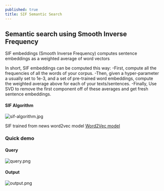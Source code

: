 ```yaml
---
published: true
title: SIF Semantic Search
---
```

## Semantic search using Smooth Inverse Frequency

SIF embeddings (Smooth Inverse Frequency) computes sentence embeddings as a weighted average of word vectors

In short, SIF embeddings can be computed this way:
-First, compute all the frequencies of all the words of your corpus.
-Then, given a hyper-parameter a usually set to 1e-3, and a set of pre-trained word embeddings, compute the weighted average above for each of your texts/sentences.
-Finally, Use SVD to remove the first component off of these averages and get fresh sentence embeddings.

#### SIF Algorithm
![sif-algorithm.jpg]({{site.baseurl}}_posts/sif-algorithm.png)

SIF trained from news word2vec model [Word2Vec model](https://avi197.github.io/Word2vec/)

### Quick demo

#### Query
![query.png](https://imgur.com/mNgiMZS)
#### Output
![output.png](https://imgur.com/eMhvA0E)
